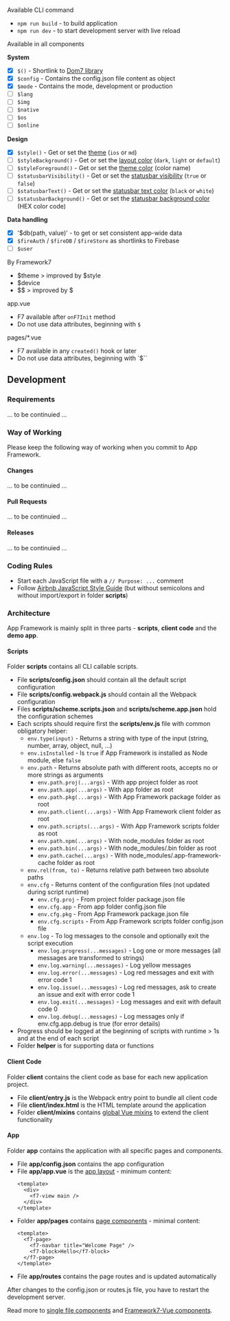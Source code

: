 Available CLI command
- `npm run build` - to build application
- `npm run dev` - to start development server with live reload

Available in all components

**System**
- [x] `$()` - Shortlink to [Dom7 library](http://framework7.io/docs/dom.html)
- [x] `$config` - Contains the config.json file content as object    
- [x] `$mode` - Contains the mode, development or production
- [ ] `$lang`
- [ ] `$img`
- [ ] `$native`
- [ ] `$os`
- [ ] `$online`

**Design**
- [x] `$style()` - Get or set the [theme](http://framework7.io/docs/color-themes.html) (`ios` or `md`)
- [ ] `$styleBackground()` - Get or set the [layout color](http://framework7.io/docs/color-themes.html) (`dark`, `light` or `default`)
- [ ] `$styleForeground()` - Get or set the [theme color](http://framework7.io/docs/color-themes.html) (color name)
- [ ] `$statusbarVisibility()` - Get or set the [statusbar visibility](https://cordova.apache.org/docs/en/latest/reference/cordova-plugin-statusbar/) (`true` or `false`)
- [ ] `$statusbarText()` - Get or set the [statusbar text color](https://cordova.apache.org/docs/en/latest/reference/cordova-plugin-statusbar/) (`black` or `white`)
- [ ] `$statusbarBackground()` - Get or set the [statusbar background color](https://cordova.apache.org/docs/en/latest/reference/cordova-plugin-statusbar/) (HEX color code)

**Data handling**
- [x] '$db(path, value)' - to get or set consistent app-wide data
- [x] `$fireAuth` / `$fireDB` / `$fireStore` as shortlinks to Firebase
- [ ] `$user`

By Framework7
- $theme > improved by $style
- $device
- $$ > improved by $

app.vue
- F7 available after `onF7Init` method
- Do not use data attributes, beginning with `$`

pages/\*.vue
- F7 available in any `created()` hook or later
- Do not use data attributes, beginning with `$``

## Development

### Requirements

... to be continuied ...

### Way of Working

Please keep the following way of working when you commit to App Framework.

#### Changes

... to be continuied ...

#### Pull Requests

... to be continuied ...

#### Releases

... to be continuied ...

### Coding Rules

- Start each JavaScript file with a `// Purpose: ...` comment
- Follow [Airbnb JavaScript Style Guide](https://github.com/airbnb/javascript/)
  (but without semicolons and without import/export in folder **scripts**)

### Architecture

App Framework is mainly split in three parts - **scripts**, **client code** and the **demo app**.

#### Scripts

Folder **scripts** contains all CLI callable scripts.

- File **scripts/config.json** should contain all the default script configuration
- File **scripts/config.webpack.js** should contain all the Webpack configuration
- Files **scripts/scheme.scripts.json** and **scripts/scheme.app.json** hold the configuration schemes
- Each scripts should require first the **scripts/env.js** file with common obligatory helper:
  - `env.type(input)` - Returns a string with type of the input (string, number, array, object, null, ...)
  - `env.isInstalled` - Is `true` if App Framework is installed as Node module, else `false`
  - `env.path` - Returns absolute path with different roots, accepts no or more strings as arguments
    - `env.path.proj(...args)` - With app project folder as root
    - `env.path.app(...args)` - With app folder as root
    - `env.path.pkg(...args)` - With App Framework package folder as root
    - `env.path.client(...args)` - With App Framework client folder as root
    - `env.path.scripts(...args)` - With App Framework scripts folder as root
    - `env.path.npm(...args)` - With node_modules folder as root
    - `env.path.bin(...args)` - With node_modules/.bin folder as root
    - `env.path.cache(...args)` - With node_modules/.app-framework-cache folder as root
  - `env.rel(from, to)` - Returns relative path between two absolute paths
  - `env.cfg` - Returns content of the configuration files (not updated during script runtime)
    - `env.cfg.proj` - From project folder package.json file
    - `env.cfg.app` - From app folder config.json file
    - `env.cfg.pkg` - From App Framework package.json file
    - `env.cfg.scripts` - From App Framework scripts folder config.json file   
  - `env.log` - To log messages to the console and optionally exit the script execution
    - `env.log.progress(...messages)` - Log one or more messages (all messages are transformed to strings)
    - `env.log.warning(...messages)` - Log yellow messages
    - `env.log.error(...messages)` - Log red messages and exit with error code 1
    - `env.log.issue(...messages)` - Log red messages, ask to create an issue and exit with error code 1
    - `env.log.exit(...messages)` - Log messages and exit with default code 0
    - `env.log.debug(...messages)` - Log messages only if env.cfg.app.debug is true (for error details)
- Progress should be logged at the beginning of scripts with runtime > 1s and at the end of each script
- Folder **helper** is for supporting data or functions

#### Client Code

Folder **client** contains the client code as base for each new application project.

- File **client/entry.js** is the Webpack entry point to bundle all client code
- File **client/index.html** is the HTML template around the application
- Folder **client/mixins** contains [global Vue mixins](https://vuejs.org/v2/guide/mixins.html) to extend the client functionality

#### App

Folder **app** contains the application with all specific pages and components.

- File **app/config.json** contains the app configuration
- File **app/app.vue** is the [app layout](https://framework7.io/vue/app-layout.html) - minimum content:
  ```
  <template>
    <div>
      <f7-view main />
    </div>
  </template>
  ```
- Folder **app/pages** contains [page components](https://framework7.io/vue/page.html) - minimal content:
  ```
  <template>
    <f7-page>
      <f7-navbar title="Welcome Page" />
      <f7-block>Hello</f7-block>
    </f7-page>
  </template>
  ```
- File **app/routes** contains the page routes and is updated automatically

After changes to the config.json or routes.js file, you have to restart the development server.

Read more to [single file components](https://vuejs.org/v2/guide/single-file-components.html#ad) and [Framework7-Vue components](https://framework7.io/vue/).
